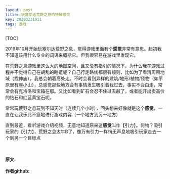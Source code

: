```yaml
---
layout: post
title: 玩塞尔达荒野之息的特殊感觉
key: 20203231011
tags: 游戏
---
```


[TOC]

2019年10月开始玩塞尔达荒野之息，觉得游戏里面有个**感觉**非常有意思。起初我不知道该用什么专业的词语来概括它。但我很容易在游戏里发现它。

在荒野之息游戏里这么大的地图空间，且又没有指引的情况下，为什么我在游戏过程并不觉得自己在胡乱的瞎逛呢？自己行走路线都很有规则，比如为了看清周围地域（找神庙），我总会朝着高处走。不时会看到异样的建筑/地形/植物/怪物（如平原里有座小山），总感觉那些地方会有事情发生吸引着我过去，事实不会白走，常常会有克洛洛和宝箱在那。又比如看到矿石会忍不住过去敲了，或者能开出卖高价的钻石和红蓝黄宝石呢。

常常玩荒野之息玩到不知天时（连续几个小时），回头想来好像就是这个**感觉**，一直在让我乐此不疲地进行游戏内容（一个地方到另一地方）

直到最近，看听游戏介绍视频，无意地知道原来这**感觉**叫作【引力】。何物？吸引玩家的【引力】，荒野之息太牛B了，像万有引力一样悄无声息地吸引玩家走去一个到另一个目标点

<br>	
<br>	
<b>原文:<br>
<https://lizijie.github.io/2020/03/10/%E8%AE%B0%E4%B8%80%E6%AC%A1C-%E6%95%B0%E6%8D%AE%E5%8C%85GC%E4%BC%98%E5%8C%96.html>
<br>
作者github:<br>	
<https://github.com/lizijie>
</b>
